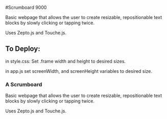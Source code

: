 #Scrumboard 9000

Basic webpage that allows the user to create resizable, repositionable text blocks by slowly clicking or tapping twice.

Uses Zepto.js and Touche.js.



## To Deploy:

in style.css:
Set .frame width and height to desired sizes.

in app.js
set screenWidth, and screenHeight variables to desired size.

### A Scrumboard

Basic webpage that allows the user to create resizable, repositionable text blocks by slowly clicking or tapping twice.

Uses Zepto.js and Touche.js.

